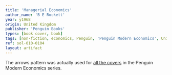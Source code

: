 ```yaml
---
title: 'Managerial Economics'
author_name: 'B E Rockett'
year: y1968
origin: United Kingdom
publisher: 'Penguin Books'
types: [book cover, book]
tags: [non-fiction, economics, Penguin, 'Penguin Modern Economics', Univers]
ref: sol-010-0104
layout: artifact
---
```


The arrows pattern was actually used for <a class="ext-ref" href="http://bookworship.com/regional-analysis-1968/">all the covers</a> in the Penguin Modern Economics series.

